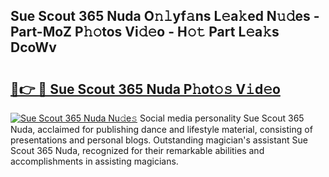 ## Sue Scout 365 Nuda O𝚗𝚕yf𝚊ns L𝚎a𝚔ed N𝚞𝚍es - Part-MoZ P𝚑𝚘tos Vi𝚍𝚎o - H𝚘𝚝 Part L𝚎a𝚔s DcoWv

# <h2><a href="http://kf86xvj.oniu.top/?m=Sue+Scout+365+Nuda">🔗👉 🔴 Sue Scout 365 Nuda P𝚑ot𝚘𝚜 V𝚒d𝚎o</a></h2>

[![Sue Scout 365 Nuda Nu𝚍e𝚜](https://i.imgur.com/0qMVB7G.gif)](http://kf86xvj.oniu.top/?m=Sue+Scout+365+Nuda)
Social media personality Sue Scout 365 Nuda, acclaimed for publishing dance and lifestyle material, consisting of presentations and personal blogs. Outstanding magician's assistant Sue Scout 365 Nuda, recognized for their remarkable abilities and accomplishments in assisting magicians.  
